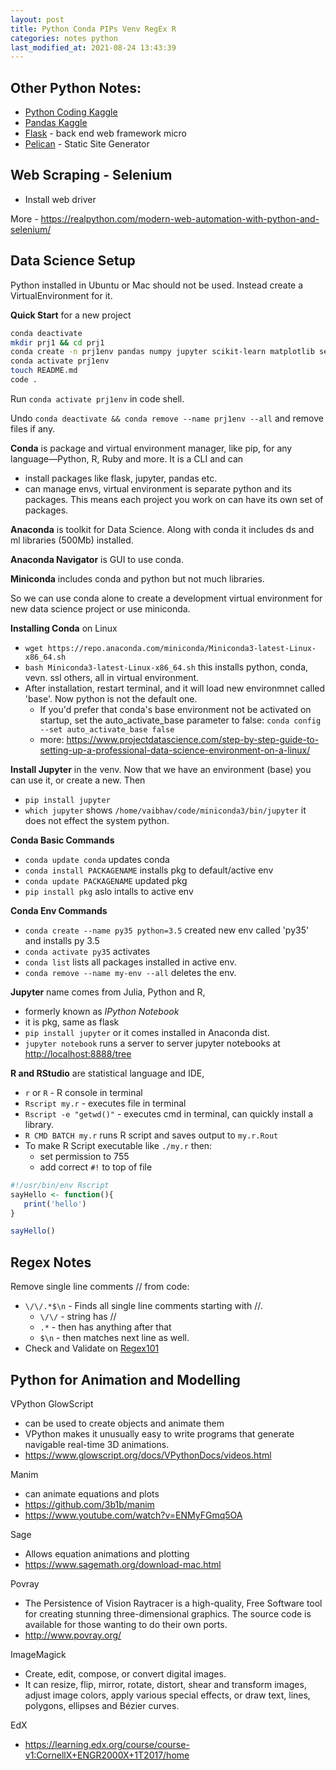 ```yaml
---
layout: post
title: Python Conda PIPs Venv RegEx R
categories: notes python
last_modified_at: 2021-08-24 13:43:39
---
```


## Other Python Notes:

- [Python Coding Kaggle](https://www.kaggle.com/iyadavvaibhav/python-notes)
- [Pandas Kaggle](https://www.kaggle.com/iyadavvaibhav/pandas-notes)
- [Flask](../flask-notes) - back end web framework micro
- [Pelican](../pelican-python-notes/) - Static Site Generator

## Web Scraping - Selenium

- Install web driver

More - <https://realpython.com/modern-web-automation-with-python-and-selenium/>



## Data Science Setup

Python installed in Ubuntu or Mac should not be used. Instead create a VirtualEnvironment for it.

**Quick Start** for a new project

```sh
conda deactivate
mkdir prj1 && cd prj1
conda create -n prj1env pandas numpy jupyter scikit-learn matplotlib seaborn
conda activate prj1env
touch README.md
code .
```

Run `conda activate prj1env` in code shell.

Undo `conda deactivate && conda remove --name prj1env --all` and remove files if any.

**Conda** is package and virtual environment manager, like pip, for any language—Python, R, Ruby and more. It is a CLI and can

- install packages like flask, jupyter, pandas etc.
- can manage envs, virtual environment is separate python and its packages. This means each project you work on can have its own set of packages.

**Anaconda** is toolkit for Data Science. Along with conda it includes ds and ml libraries (500Mb) installed.

**Anaconda Navigator** is GUI to use conda.

**Miniconda** includes conda and python but not much libraries.

So we can use conda alone to create a development virtual environment for new data science project or use miniconda.

**Installing Conda** on Linux

- `wget https://repo.anaconda.com/miniconda/Miniconda3-latest-Linux-x86_64.sh`
- `bash Miniconda3-latest-Linux-x86_64.sh` this installs python, conda, vevn. ssl others, all in virtual environment.
- After installation, restart terminal, and it will load new environmnet called 'base'. Now python is not the default one.
  - If you'd prefer that conda's base environment not be activated on startup, set the auto_activate_base parameter to false: `conda config --set auto_activate_base false`
  - more: <https://www.projectdatascience.com/step-by-step-guide-to-setting-up-a-professional-data-science-environment-on-a-linux/>

**Install Jupyter** in the venv. Now that we have an environment (base) you can use it, or create a new. Then

- `pip install jupyter`
- `which jupyter` shows `/home/vaibhav/code/miniconda3/bin/jupyter` it does not effect the system python.

**Conda Basic Commands**

- `conda update conda` updates conda
- `conda install PACKAGENAME` installs pkg to default/active env
- `conda update PACKAGENAME` updated pkg
- `pip install pkg` aslo intalls to active env

**Conda Env Commands**

- `conda create --name py35 python=3.5` created new env called 'py35' and installs py 3.5
- `conda activate py35` activates
- `conda list` lists all packages installed in active env.
- `conda remove --name my-env --all` deletes the env.

**Jupyter** name comes from Julia, Python and R,

- formerly known as *IPython Notebook*
- it is pkg, same as flask
- `pip install jupyter` or it comes installed in Anaconda dist.
- `jupyter notebook` runs a server to server jupyter notebooks at <http://localhost:8888/tree>

**R and RStudio** are statistical language and IDE,

- `r` or `R` - R console in terminal
- `Rscript my.r` - executes file in terminal
- `Rscript -e "getwd()"` - executes cmd in terminal, can quickly install a library.
- `R CMD BATCH my.r` runs R script and saves output to `my.r.Rout`
- To make R Script executable like `./my.r` then:
  - set permission to 755
  - add correct `#!` to top of file

```r
#!/usr/bin/env Rscript
sayHello <- function(){
   print('hello')
}

sayHello()
```

## Regex Notes

Remove single line comments // from code:

- `\/\/.*$\n` - Finds all single line comments starting with //.
  - `\/\/` - string has //
  - `.*` - then has anything after that
  - `$\n` - then matches next line as well.
- Check and Validate on [Regex101](https://regex101.com/)

## Python for Animation and Modelling

VPython GlowScript

- can be used to create objects and animate them
- VPython makes it unusually easy to write programs that generate navigable real-time 3D animations.
- <https://www.glowscript.org/docs/VPythonDocs/videos.html>


Manim

- can animate equations and plots
- <https://github.com/3b1b/manim>
- <https://www.youtube.com/watch?v=ENMyFGmq5OA>

Sage

- Allows equation animations and plotting
- <https://www.sagemath.org/download-mac.html>

Povray

- The Persistence of Vision Raytracer is a high-quality, Free Software tool for creating stunning three-dimensional graphics. The source code is available for those wanting to do their own ports.
- <http://www.povray.org/>

ImageMagick

- Create, edit, compose, or convert digital images.
- It can resize, flip, mirror, rotate, distort, shear and transform images, adjust image colors, apply various special effects, or draw text, lines, polygons, ellipses and Bézier curves.

EdX

- <https://learning.edx.org/course/course-v1:CornellX+ENGR2000X+1T2017/home>

